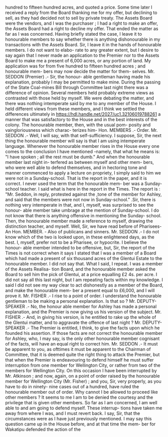 hundred to fifteen hundred acres, and quoted a price. Some time later I received a reply from the Board thanking me for my offer, but declining to sell, as they had decided not to sell by private treaty. The Assets Board were the vendors, and I was the purchaser ; I had a right to make an offer, the Assets Board had a right to decline my offer. That ended the matter as far as I was concerned. Having briefly stated the case, I leave it to honourable members to say whether there is anything dishonourable in my transactions with the Assets Board. Sir, I leave it in the hands of honourable members. I do not want to elabo- rate to any greater extent, but I desire to say again that I never made an application to the Premier nor to the Assets Board to make me a present of 6,000 acres, or any portion of land. My application was for from five hundred to fifteen hundred acres ; and honourable mem- bers may now decide the matter for them- selves. Mr. SEDDON (Premier) .- Sir, the honour- able gentleman having made his explanation, probably I may be permitted to make mine. During the passing of the State Coal-mines Bill through Committee last night there was a difference of opinion. Several members held probably extreme views as contrasted with those held by myself. We were debating the matter, and there was nothing intemperate said by me to any member of the House. I held different views from these members, and I think we settled the differences ultimately in https://hdl.handle.net/2027/uc1.32106019788261 a manner that was satisfactory to the House and in the best interests of the colony. The honourable member, then, with the usual pom- posity and vaingloriousness which charac- terizes him- Hon. MEMBERS .- Order. Mr. SEDDON .- Well, I will say, with that self-sufficiency. I suppose, Sir, the next thing the honourable member will say is that I am using intemperate language. Whenever the honourable member rises in the House every one comes to the conclusion I have mentioned -namely, that what he means is: "I have spoken ; all the rest must be dumb." And when the honourable member last night in- terfered as between myself and other mem- bers, who were well able to defend themselves, and in hectoring tone and manner commenced to apply a lecture on propriety, I simply said to him we were not in a Sunday-school. That is the report in the paper, and it is correct. I never used the term that the honourable mem- ber was a Sunday-school teacher. I said what is here in the report in the Times. The report is : "Mr. Seddon, in reply, protested against the ,tone of the member for Ashley, and said that the members were not now in Sunday-school." .Sir, there is nothing very intemperate in that, and I, myself, was surprised to see the honour- able member take umbrage at the mention of Sunday-school. I do not know that there is anything offensive in mentioning the Sunday- school. Then, the honourable member made a reference to myself, drawing the distinction teacher, and myself. Well, Sir, we have read before of Pharisees- An Hon. MEMBER. - Also of publicans and sinners. Mr. SEDDON .- I do not know which of the two is looked upon, in these enlightened days, as the best. I, myself, prefer not to be a Pharisee, or hypocrite. I believe the honour- able member intended to be offensive, but, Sir, the report of the Times is not correct when it says I stated that I was a member of a Board which had made a present of six thousand acres of the Glentui Estate to the honourable member. I did not say that. What I said, I repeat. I was a member of the Assets Realisa- tion Board, and the honourable member asked the Board to sell him the pick of Glentui, at a price equalling £2 4s. per acre. I did not say all this last night, but I am repeating facts within my knowledge. I said I did not see my way clear to act dishonestly as a member of the Board, and make the honourable mem- ber a present equal to £6,000, and I will prove it. Mr. FISHER .- I rise to a point of order. I understand the honourable gentleman to be making a personal explanation. Is that so ? Mr. DEPUTY-SPEAKER .- No, the honour able member for Ashley has made a personal explanation, and the Premier is now giving us his version of the subject. Mr. FISHER .- And, in giving his version, is he entitled to rake up the whole of the Glentui matter, and to aggravate the offence of last night ? Mr. DEPUTY-SPEAKER .- The Premier is entitled, I think, to give the facts upon which he founded his assertion. If those facts are not correct the honourable member for Ashley, who, I may say, is the only other honourable member cognisant of the facts, will have an equal right to correct him. Mr. SEDDON .- It must be apparent to you, as ofttimes it must be apparent to the Chairman of Committee, that it is deemed quite the right thing to attack the Premier, but that when the Premier is endeavouring to defend himself he must suffer interruption from one member for Wellington City, or rather from two of the members for Wellington City. On this occasion I have been interrupted by Mr. Atkinson ; and now, again, on a point of order raised by the honourable member for Wellington City (Mr. Fisher) ; and you, Sir, very properly, as you have to do in ninety- nine cases out of a hundred, have ruled the honourable member out of order. Why cannot I be allowed to proceed like other members ? It seems to me I am to be denied the courtesy and the privilege that is given other members. So far as I am concerned, I am well able to and am going to defend myself. These interrup- tions have taken me away from where I was, and I must revert back. I say, Sir, that the circumstances were as I have just previously mentioned. I may say this question came up in the House before, and at that time the mem- ber for Wakatipu defended the action of the 